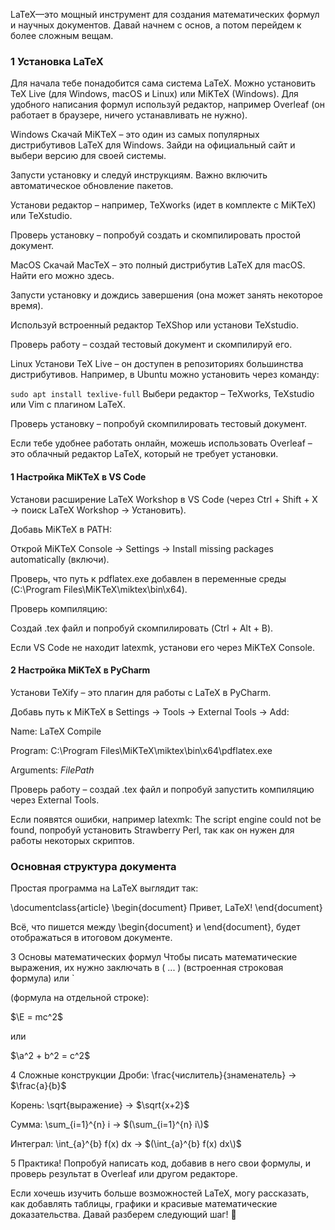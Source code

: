 LaTeX—это мощный инструмент для создания математических формул и научных документов. Давай начнем с основ, а потом перейдем к более сложным вещам.

### 1 Установка LaTeX
Для начала тебе понадобится сама система LaTeX. Можно установить TeX Live (для Windows, macOS и Linux) или MiKTeX (Windows). Для удобного написания формул используй редактор, например Overleaf (он работает в браузере, ничего устанавливать не нужно).

Windows
Скачай MiKTeX – это один из самых популярных дистрибутивов LaTeX для Windows. Зайди на официальный сайт и выбери версию для своей системы.

Запусти установку и следуй инструкциям. Важно включить автоматическое обновление пакетов.

Установи редактор – например, TeXworks (идет в комплекте с MiKTeX) или TeXstudio.

Проверь установку – попробуй создать и скомпилировать простой документ.

MacOS
Скачай MacTeX – это полный дистрибутив LaTeX для macOS. Найти его можно здесь.

Запусти установку и дождись завершения (она может занять некоторое время).

Используй встроенный редактор TeXShop или установи TeXstudio.

Проверь работу – создай тестовый документ и скомпилируй его.

Linux
Установи TeX Live – он доступен в репозиториях большинства дистрибутивов. Например, в Ubuntu можно установить через команду:

`sudo apt install texlive-full`
Выбери редактор – TeXworks, TeXstudio или Vim с плагином LaTeX.

Проверь установку – попробуй скомпилировать тестовый документ.

Если тебе удобнее работать онлайн, можешь использовать Overleaf – это облачный редактор LaTeX, который не требует установки.

#### 1 Настройка MiKTeX в VS Code
Установи расширение LaTeX Workshop в VS Code (через Ctrl + Shift + X → поиск LaTeX Workshop → Установить).

Добавь MiKTeX в PATH:

Открой MiKTeX Console → Settings → Install missing packages automatically (включи).

Проверь, что путь к pdflatex.exe добавлен в переменные среды (C:\Program Files\MiKTeX\miktex\bin\x64).

Проверь компиляцию:

Создай .tex файл и попробуй скомпилировать (Ctrl + Alt + B).

Если VS Code не находит latexmk, установи его через MiKTeX Console.

#### 2 Настройка MiKTeX в PyCharm
Установи TeXify – это плагин для работы с LaTeX в PyCharm.

Добавь путь к MiKTeX в Settings → Tools → External Tools → Add:

Name: LaTeX Compile

Program: C:\Program Files\MiKTeX\miktex\bin\x64\pdflatex.exe

Arguments: $FilePath$

Проверь работу – создай .tex файл и попробуй запустить компиляцию через External Tools.

Если появятся ошибки, например latexmk: The script engine could not be found, попробуй установить Strawberry Perl, так как он нужен для работы некоторых скриптов.

### Основная структура документа
Простая программа на LaTeX выглядит так:

\documentclass{article}
\begin{document}
    Привет, LaTeX!
\end{document}

Всё, что пишется между \begin{document} и \end{document}, будет отображаться в итоговом документе.

3 Основы математических формул
Чтобы писать математические выражения, их нужно заключать в \( ... \) (встроенная строковая формула) или `

 (формула на отдельной строке):

$\E = mc^2\$

или

$\a^2 + b^2 = c^2\$

4 Сложные конструкции
Дроби: \frac{числитель}{знаменатель} → $\frac{a}{b}$

Корень: \sqrt{выражение} → $\sqrt{x+2}\$

Сумма: \sum_{i=1}^{n} i → $(\sum_{i=1}^{n} i\)$

Интеграл: \int_{a}^{b} f(x) dx → $(\int_{a}^{b} f(x) dx\)$

5 Практика!
Попробуй написать код, добавив в него свои формулы, и проверь результат в Overleaf или другом редакторе.

Если хочешь изучить больше возможностей LaTeX, могу рассказать, как добавлять таблицы, графики и красивые математические доказательства. Давай разберем следующий шаг! 🚀
